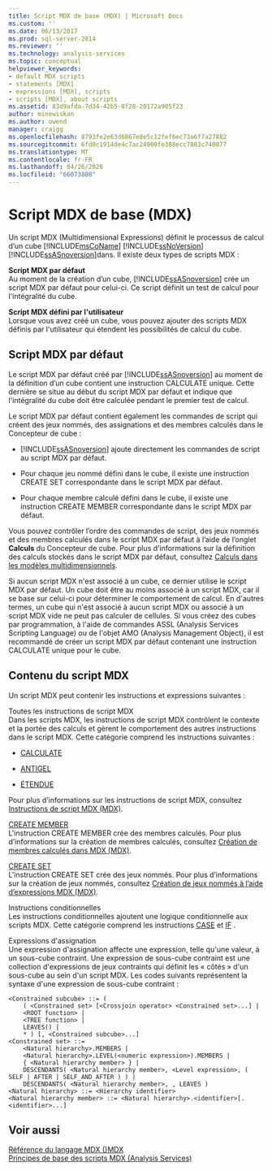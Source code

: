 ```yaml
---
title: Script MDX de base (MDX) | Microsoft Docs
ms.custom: ''
ms.date: 06/13/2017
ms.prod: sql-server-2014
ms.reviewer: ''
ms.technology: analysis-services
ms.topic: conceptual
helpviewer_keywords:
- default MDX scripts
- statements [MDX]
- expressions [MDX], scripts
- scripts [MDX], about scripts
ms.assetid: 83d9afda-7d34-42b5-8f28-20172a905f23
author: minewiskan
ms.author: owend
manager: craigg
ms.openlocfilehash: 8793fe2e63d6867e8e5c12fef6ec73a6f7a27882
ms.sourcegitcommit: 6fd8c1914de4c7ac24900fe388ecc7883c740077
ms.translationtype: MT
ms.contentlocale: fr-FR
ms.lasthandoff: 04/26/2020
ms.locfileid: "66073808"
---
```

# <a name="the-basic-mdx-script-mdx"></a>Script MDX de base (MDX)
  Un script MDX (Multidimensional Expressions) définit le processus de calcul d’un cube [!INCLUDE[msCoName](../../../includes/msconame-md.md)] [!INCLUDE[ssNoVersion](../../../includes/ssnoversion-md.md)] [!INCLUDE[ssASnoversion](../../../includes/ssasnoversion-md.md)]dans. Il existe deux types de scripts MDX :  
  
 **Script MDX par défaut**  
 Au moment de la création d’un cube, [!INCLUDE[ssASnoversion](../../../includes/ssasnoversion-md.md)] crée un script MDX par défaut pour celui-ci. Ce script définit un test de calcul pour l'intégralité du cube.  
  
 **Script MDX défini par l'utilisateur**  
 Lorsque vous avez créé un cube, vous pouvez ajouter des scripts MDX définis par l'utilisateur qui étendent les possibilités de calcul du cube.  
  
## <a name="the-default-mdx-script"></a>Script MDX par défaut  
 Le script MDX par défaut créé par [!INCLUDE[ssASnoversion](../../../includes/ssasnoversion-md.md)] au moment de la définition d’un cube contient une instruction CALCULATE unique. Cette dernière se situe au début du script MDX par défaut et indique que l'intégralité du cube doit être calculée pendant le premier test de calcul.  
  
 Le script MDX par défaut contient également les commandes de script qui créent des jeux nommés, des assignations et des membres calculés dans le Concepteur de cube :  
  
-   [!INCLUDE[ssASnoversion](../../../includes/ssasnoversion-md.md)] ajoute directement les commandes de script au script MDX par défaut.  
  
-   Pour chaque jeu nommé défini dans le cube, il existe une instruction CREATE SET correspondante dans le script MDX par défaut.  
  
-   Pour chaque membre calculé défini dans le cube, il existe une instruction CREATE MEMBER correspondante dans le script MDX par défaut.  
  
 Vous pouvez contrôler l’ordre des commandes de script, des jeux nommés et des membres calculés dans le script MDX par défaut à l’aide de l’onglet **Calculs** du Concepteur de cube. Pour plus d’informations sur la définition des calculs stockés dans le script MDX par défaut, consultez [Calculs dans les modèles multidimensionnels](../calculations-in-multidimensional-models.md).  
  
 Si aucun script MDX n'est associé à un cube, ce dernier utilise le script MDX par défaut. Un cube doit être au moins associé à un script MDX, car il se base sur celui-ci pour déterminer le comportement de calcul. En d'autres termes, un cube qui n'est associé à aucun script MDX ou associé à un script MDX vide ne peut pas calculer de cellules. Si vous créez des cubes par programmation, à l'aide de commandes ASSL (Analysis Services Scripting Language) ou de l'objet AMO (Analysis Management Object), il est recommandé de créer un script MDX par défaut contenant une instruction CALCULATE unique pour le cube.  
  
## <a name="mdx-script-content"></a>Contenu du script MDX  
 Un script MDX peut contenir les instructions et expressions suivantes :  
  
 Toutes les instructions de script MDX  
 Dans les scripts MDX, les instructions de script MDX contrôlent le contexte et la portée des calculs et gèrent le comportement des autres instructions dans le script MDX. Cette catégorie comprend les instructions suivantes :  
  
-   [CALCULATE](/sql/mdx/mdx-scripting-calculate)  
  
-   [ANTIGEL](/sql/mdx/mdx-scripting-freeze)  
  
-   [ÉTENDUE](/sql/mdx/mdx-scripting-scope)  
  
 Pour plus d’informations sur les instructions de script MDX, consultez [Instructions de script MDX &#40;MDX&#41;](/sql/mdx/mdx-scripting-statements-mdx).  
  
 [CREATE MEMBER](/sql/mdx/mdx-data-definition-create-member)  
 L'instruction CREATE MEMBER crée des membres calculés. Pour plus d’informations sur la création de membres calculés, consultez [Création de membres calculés dans MDX &#40;MDX&#41;](mdx-calculated-members-building-calculated-members.md).  
  
 [CREATE SET](/sql/mdx/mdx-data-definition-create-set)  
 L'instruction CREATE SET crée des jeux nommés. Pour plus d’informations sur la création de jeux nommés, consultez [Création de jeux nommés à l’aide d’expressions MDX &#40;MDX&#41;](mdx-named-sets-building-named-sets.md).  
  
 Instructions conditionnelles  
 Les instructions conditionnelles ajoutent une logique conditionnelle aux scripts MDX. Cette catégorie comprend les instructions [CASE](/sql/mdx/case-statement-mdx) et [IF](/sql/mdx/mdx-scripting-if) .  
  
 Expressions d'assignation  
 Une expression d'assignation affecte une expression, telle qu'une valeur, à un sous-cube contraint. Une expression de sous-cube contraint est une collection d'expressions de jeux contraints qui définit les « côtés » d'un sous-cube au sein d'un script MDX. Les codes suivants représentent la syntaxe d'une expression de sous-cube contraint :  
  
```  
<Constrained subcube> ::= (   
    ( <Constrained set> [<Crossjoin operator> <Constrained set>...] |  
    <ROOT function> |  
    <TREE function> |  
    LEAVES() |  
    * ) [, <Constrained subcube>...]  
<Constrained set> ::=   
    <Natural hierarchy>.MEMBERS |   
    <Natural hierarchy>.LEVEL(<numeric expression>).MEMBERS |   
    { <Natural hierarchy member> } |   
    DESCENDANTS( <Natural hierarchy member>, <Level expression>, ( SELF | AFTER | SELF_AND_AFTER ) ) |   
    DESCENDANTS( <Natural hierarchy member>, , LEAVES )  
<Natural hierarchy> ::= <Hierarchy identifier>  
<Natural hierarchy member> ::= <Natural hierarchy>.<identifier>[.<identifier>...]  
```  
  
## <a name="see-also"></a>Voir aussi  
 [Référence du langage MDX &#40;&#41;MDX](/sql/mdx/mdx-language-reference-mdx)   
 [Principes de base des scripts MDX &#40;Analysis Services&#41;](mdx-scripting-fundamentals-analysis-services.md)  
  
  
